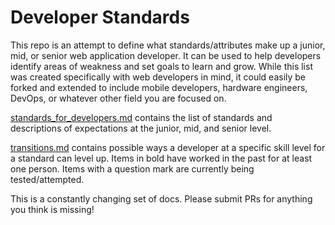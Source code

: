 # Developer Standards

This repo is an attempt to define what standards/attributes make up a junior, mid, or senior web application developer. It can be used to help developers identify areas of weakness and set goals to learn and grow. While this list was created specifically with web developers in mind, it could easily be forked and extended to include mobile developers, hardware engineers, DevOps, or whatever other field you are focused on.

[standards_for_developers.md](standards_for_developers.md) contains the list of standards and descriptions of expectations at the junior, mid, and senior level.

[transitions.md](transitions.md) contains possible ways a developer at a specific skill level for a standard can level up. Items in bold have worked in the past for at least one person. Items with a question mark are currently being tested/attempted.

This is a constantly changing set of docs. Please submit PRs for anything you think is missing!
